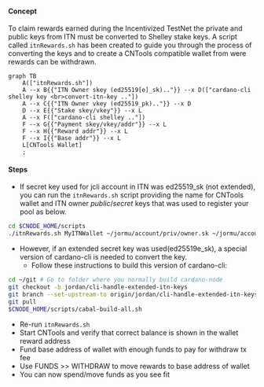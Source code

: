 #### Concept

To claim rewards earned during the Incentivized TestNet the private and public keys from ITN must be converted to Shelley stake keys. A script called `itnRewards.sh` has been created to guide you through the process of converting the keys and to create a CNTools compatible wallet from were rewards can be withdrawn. 

<!--details>
<summary>Expand to view</summary-->

```mermaid
graph TB
    A(["itnRewards.sh"])
    A --x B{{"ITN Owner skey (ed25519[e]_sk).."}} --x D(["cardano-cli shelley key <br>convert-itn-key .."])
    A --x C{{"ITN Owner vkey (ed25519_pk).."}} --x D
    D --x E{{"Stake skey/vkey"}} --x L
    A --x F(["cardano-cli shelley .."])
    F --x G{{"Payment skey/vkey/addr"}} --x L
    F --x H{{"Reward addr"}} --x L
    F --x I{{"Base addr"}} --x L
    L[CNTools Wallet]
    ;
```

<!--/details-->

#### Steps

- If secret key used for jcli account in ITN was ed25519_sk (not extended), you can run the `itnRewards.sh` script providing the name for CNTools wallet and ITN owner _public_/_secret_ keys that was used to register your pool as below.
``` bash
cd $CNODE_HOME/scripts
./itnRewards.sh MyITNWallet ~/jormu/account/priv/owner.sk ~/jormu/account/priv/owner.pk
```
- However, if an extended secret key was used(ed25519e_sk), a special version of cardano-cli is needed to convert the key.
  - Follow these instructions to build this version of cardano-cli:
``` bash
cd ~/git # Go to folder where you normally build cardano-node
git checkout -b jordan/cli-handle-extended-itn-keys
git branch --set-upstream-to origin/jordan/cli-handle-extended-itn-keys jordan/cli-handle-extended-itn-keys
git pull
$CNODE_HOME/scripts/cabal-build-all.sh
```
  - Re-run `itnRewards.sh`
- Start CNTools and verify that correct balance is shown in the wallet reward address
- Fund base address of wallet with enough funds to pay for withdraw tx fee
- Use FUNDS >> WITHDRAW to move rewards to base address of wallet
- You can now spend/move funds as you see fit
